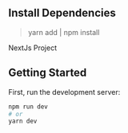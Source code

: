 ## Install Dependencies

> yarn add | npm install

NextJs Project

## Getting Started

First, run the development server:

```bash
npm run dev
# or
yarn dev
```
